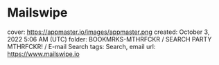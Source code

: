 # Mailswipe

cover: https://appmaster.io/images/appmaster.png
created: October 3, 2022 5:06 AM (UTC)
folder: BOOKMRKS-MTHRFCKR / SEARCH PARTY MTHRFCKR! / E-mail Search
tags: Search, email
url: https://www.mailswipe.io
